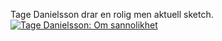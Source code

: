 Tage Danielsson drar en rolig men aktuell sketch.\
[![Tage Danielsson: Om sannolikhet](http://i3.ytimg.com/vi/-RpUlDtANyg/hqdefault.jpg)](https://www.youtube.com/watch?v=RpUlDtANyg)

